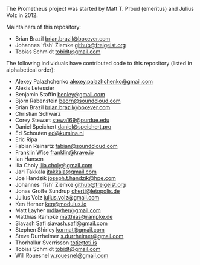 The Prometheus project was started by Matt T. Proud (emeritus) and
Julius Volz in 2012.

Maintainers of this repository:

* Brian Brazil <brian.brazil@boxever.com>
* Johannes 'fish' Ziemke <github@freigeist.org>
* Tobias Schmidt <tobidt@gmail.com>

The following individuals have contributed code to this repository
(listed in alphabetical order):

* Alexey Palazhchenko <alexey.palazhchenko@gmail.com>
* Alexis Letessier
* Benjamin Staffin <benley@gmail.com>
* Björn Rabenstein <beorn@soundcloud.com>
* Brian Brazil <brian.brazil@boxever.com>
* Christian Schwarz
* Corey Stewart <stewa169@purdue.edu>
* Daniel Speichert <daniel@speichert.pro>
* Ed Schouten <ed@kumina.nl>
* Eric Ripa
* Fabian Reinartz <fabian@soundcloud.com>
* Franklin Wise <franklin@krave.io>
* Ian Hansen
* Ilia Choly <ilia.choly@gmail.com>
* Jari Takkala <jtakkala@gmail.com>
* Joe Handzik <joseph.t.handzik@hpe.com>
* Johannes 'fish' Ziemke <github@freigeist.org>
* Jonas Große Sundrup <cherti@letopolis.de>
* Julius Volz <julius.volz@gmail.com>
* Ken Herner <ken@modulus.io>
* Matt Layher <mdlayher@gmail.com>
* Matthias Rampke <matthias@rampke.de>
* Siavash Safi <siavash.safi@gmail.com>
* Stephen Shirley <kormat@gmail.com>
* Steve Durrheimer <s.durrheimer@gmail.com>
* Thorhallur Sverrisson <toti@toti.is>
* Tobias Schmidt <tobidt@gmail.com>
* Will Rouesnel <w.rouesnel@gmail.com>
